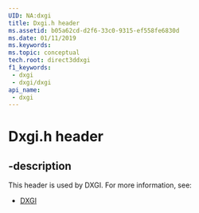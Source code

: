 ```yaml
---
UID: NA:dxgi
title: Dxgi.h header
ms.assetid: b05a62cd-d2f6-33c0-9315-ef558fe6830d
ms.date: 01/11/2019
ms.keywords: 
ms.topic: conceptual
tech.root: direct3ddxgi
f1_keywords:
 - dxgi
 - dxgi/dxgi
api_name:
 - dxgi
---
```


# Dxgi.h header


## -description

This header is used by DXGI. For more information, see:

- [DXGI](../_direct3ddxgi/index.md)

